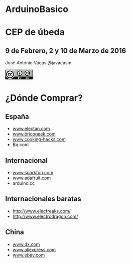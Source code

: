 # ArduinoBasico

# CEP de úbeda

## 9 de Febrero, 2 y 10 de Marzo de 2016

José Antonio Vacas @javacasm

![cc](./imagenes/CCbySQ_88x31.png)


# ¿Dónde Comprar?

## España

* www.electan.com
* www.bricogeek.com
* www.cooking-hacks.com
* Bq.com

## Internacional

* www.sparkfun.com
* www.adafruit.com
* arduino.cc

## Internacionales baratas

* http://www.elecfreaks.com/
* http://www.electrodragon.com/


## China

* www.dx.com
* www.aliexpress.com
* www.ebay.com
